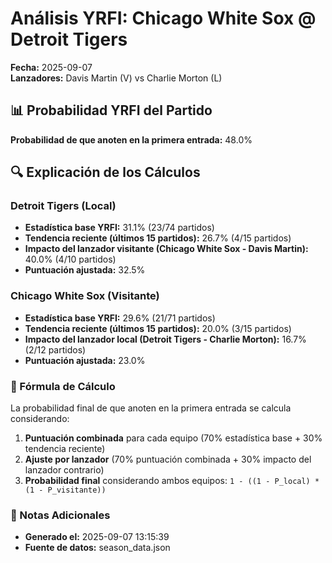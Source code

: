 # Análisis YRFI: Chicago White Sox @ Detroit Tigers

**Fecha:** 2025-09-07  
**Lanzadores:** Davis Martin (V) vs Charlie Morton (L)

## 📊 Probabilidad YRFI del Partido

**Probabilidad de que anoten en la primera entrada:** 48.0%

## 🔍 Explicación de los Cálculos

### Detroit Tigers (Local)
- **Estadística base YRFI:** 31.1% (23/74 partidos)
- **Tendencia reciente (últimos 15 partidos):** 26.7% (4/15 partidos)
- **Impacto del lanzador visitante (Chicago White Sox - Davis Martin):** 40.0% (4/10 partidos)
- **Puntuación ajustada:** 32.5%

### Chicago White Sox (Visitante)
- **Estadística base YRFI:** 29.6% (21/71 partidos)
- **Tendencia reciente (últimos 15 partidos):** 20.0% (3/15 partidos)
- **Impacto del lanzador local (Detroit Tigers - Charlie Morton):** 16.7% (2/12 partidos)
- **Puntuación ajustada:** 23.0%

### 📝 Fórmula de Cálculo

La probabilidad final de que anoten en la primera entrada se calcula considerando:
1. **Puntuación combinada** para cada equipo (70% estadística base + 30% tendencia reciente)
2. **Ajuste por lanzador** (70% puntuación combinada + 30% impacto del lanzador contrario)
3. **Probabilidad final** considerando ambos equipos: `1 - ((1 - P_local) * (1 - P_visitante))`

### 📌 Notas Adicionales

- **Generado el:** 2025-09-07 13:15:39
- **Fuente de datos:** season_data.json
